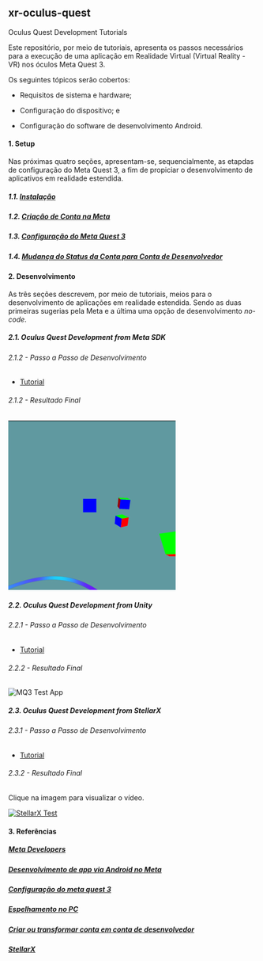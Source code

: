 ## xr-oculus-quest
Oculus Quest Development Tutorials

Este repositório, por meio de tutoriais, apresenta os passos necessários para a execução de uma aplicação em Realidade Virtual (Virtual Reality - VR) nos óculos Meta Quest 3.

Os seguintes tópicos serão cobertos:

- Requisitos de sistema e hardware;

- Configuração do dispositivo; e

- Configuração do software de desenvolvimento Android.


#### 1. Setup

Nas próximas quatro seções, apresentam-se, sequencialmente, as etapdas de configuração do Meta Quest 3, a fim de propiciar o desenvolvimento de aplicativos em realidade estendida.

##### 1.1. [Instalação](https://gist.github.com/iec-gpes/e198422dac1f6504b2bdca6f7fae6679)

##### 1.2. [Criação de Conta na Meta](https://gist.github.com/iec-gpes/81af1a3191f7c6b9eb1b12bde42b8057)

##### 1.3. [Configuração do Meta Quest 3](https://gist.github.com/iec-gpes/ba0d314ea1771d14bae7fe93be860cb8)

##### 1.4. [Mudança do Status da Conta para Conta de Desenvolvedor](https://gist.github.com/iec-gpes/0e3e2fe9a0f4e020434221024d641ee9)

#### 2. Desenvolvimento

As três seções descrevem, por meio de tutoriais, meios para o desenvolvimento de aplicações em realidade estendida. Sendo as duas primeiras sugerias pela Meta e a última 
uma opção de desenvolvimento _no-code_.

##### 2.1. Oculus Quest Development from Meta SDK

###### 2.1.2 - Passo a Passo de Desenvolvimento
- [Tutorial](https://gist.github.com/iec-gpes/faced509e5b9b8ee2b5346d2712ce998)

###### 2.1.2 - Resultado Final

![MQ3 Test SDK App](https://github.com/iec-gpes/xr-oculus-quest/blob/main/assets/figs/cubos-sdk-meta.png)
 
##### 2.2. Oculus Quest Development from Unity

###### 2.2.1 - Passo a Passo de Desenvolvimento

- [Tutorial](https://gist.github.com/stra-uss/62344e071c8bfc5ae477df74f1d7995e)

###### 2.2.2 - Resultado Final

![MQ3 Test App](https://github.com/iec-gpes/xr-oculus-quest/blob/main/assets/figs/mq3-test.gif)

##### 2.3. Oculus Quest Development from StellarX

###### 2.3.1 - Passo a Passo de Desenvolvimento

- [Tutorial](https://gist.github.com/iec-gpes/c0b978322a4b34ea0241d0bb1d060193)

###### 2.3.2 - Resultado Final

  Clique na imagem para visualizar o vídeo.

[![StellarX Test](https://img.youtube.com/vi/nntQRTj00BE/0.jpg)](https://www.youtube.com/watch?v=nntQRTj00BE)


#### 3. Referências

##### [Meta Developers](https://developers.meta.com/)

##### [Desenvolvimento de app via Android no Meta](https://developer.oculus.com/documentation/native/android/mobile-build-run-hello-xr-app/)

##### [Configuração do meta quest 3](https://www.meta.com/pt-br/help/quest/articles/getting-started/getting-started-with-quest-3/set-up-quest-3/)

##### [Espelhamento no PC](https://www.meta.com/pt-br/help/quest/articles/in-vr-experiences/oculus-features/cast-with-quest/oculus.com/casting)

##### [Criar ou transformar conta em conta de desenvolvedor](https://developers.facebook.com/docs/development/register?locale=pt_BR)

##### [StellarX](https://www.stellarx.ai/)
 
  

